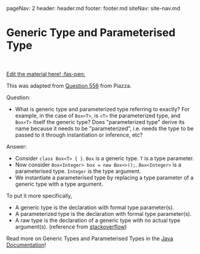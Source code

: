 <frontmatter>
  pageNav: 2
  header: header.md
  footer: footer.md
  siteNav: site-nav.md
</frontmatter>

<br>

# Generic Type and Parameterised Type
<br>

<!-- DO NOT DELETE THIS LINK AND PLEASE WRITE BELOW THIS LINK-->
[Edit the material here! :fas-pen:](https://github.com/nus-cs2030/1920-s2/edit/master/contents/textbook/lecture05/GenericAndParameterisedType/GenericAndParameterisedtype.md)
<!-- DO NOT DELETE THIS LINK AND PLEASE WRITE BELOW THIS LINK-->

This was adapted from [Question 556](https://piazza.com/class/k54zo22zq1t2zc?cid=556) from Piazza.

Question:

- What is generic type and parameterized type referring to exactly?
For example, in the case of `Box<T>`, is `<T>` the parameterized type, and `Box<T>` itself the generic type?
Does "parameterized type" derive its name because it needs to be "parameterized", i.e. needs the type to be passed to it through instantiation or inference, etc?


Answer:

- Consider `class Box<T> { }`. `Box` is a generic type. `T` is a type parameter.
- Now consider `Box<Integer> box = new Box<>();`. `Box<Integer>` is a parameterised type. `Integer` is the type argument.
- We instantiate a parameterised type by replacing a type parameter of a generic type with a type argument.


To put it more specifically,
- A generic type is the declaration with formal type parameter(s).
- A parameterized type is the declaration with formal type parameter(s).
- A raw type is the declaration of a generic type with no actual type argument(s).
(reference from [stackoverflow](https://stackoverflow.com/questions/12551674/what-is-meant-by-parameterized-type))

Read more on Generic Types and Parameterised Types in the [Java Documentation](https://docs.oracle.com/javase/tutorial/java/generics/types.html)!